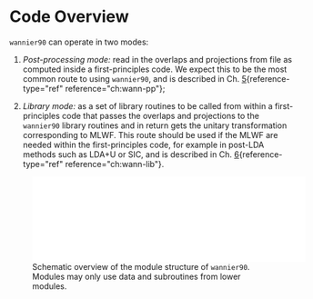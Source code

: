 # Code Overview

`wannier90` can operate in two modes:

1.  *Post-processing mode:* read in the overlaps and projections from
    file as computed inside a first-principles code. We expect this to
    be the most common route to using `wannier90`, and is described in
    Ch. [5](#ch:wann-pp){reference-type="ref" reference="ch:wann-pp"};

2.  *Library mode:* as a set of library routines to be called from
    within a first-principles code that passes the overlaps and
    projections to the `wannier90` library routines and in return gets
    the unitary transformation corresponding to MLWF. This route should
    be used if the MLWF are needed within the first-principles code, for
    example in post-LDA methods such as LDA+U or SIC, and is described
    in Ch. [6](#ch:wann-lib){reference-type="ref"
    reference="ch:wann-lib"}.

<figure id="structure">
<div class="center">
<embed src="overview.pdf" style="width:5in" />
</div>
<figcaption>Schematic overview of the module structure of
<code>wannier90</code>. Modules may only use data and subroutines from
lower modules.</figcaption>
</figure>
